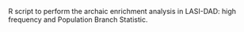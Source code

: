 R script to perform the archaic enrichment analysis in LASI-DAD: high frequency and Population Branch Statistic.
